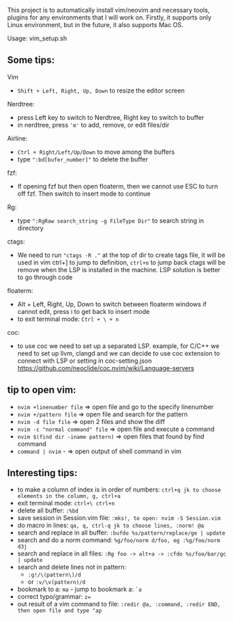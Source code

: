 This project is to automatically install vim/neovim and necessary tools,
plugins for any environments that I will work on.
Firstly, it supports only Linux environment, but in the future, it also supports Mac OS.

Usage: vim_setup.sh

## Some tips:

Vim
- ```Shift + Left, Right, Up, Down``` to resize the editor screen

Nerdtree:
- press Left key to switch to Nerdtree, Right key to switch to buffer
- in nerdtree, press ```'m'``` to add, remove, or edit files/dir

Airline:
- ```Ctrl + Right/Left/Up/Down``` to move among the buffers
- type ```":bd[bufer_number]"``` to delete the buffer

fzf:
- If opening fzf but then open floaterm, then we cannot use ESC to turn off fzf.
Then switch to insert mode to continue

Rg:
- type ```":RgRaw search_string -g FileType Dir"``` to search string in directory

ctags:
- We need to run ```"ctags -R ."``` at the top of dir to create tags file, it will be used in vim
ctrl+] to jump to definition, ```ctrl+o``` to jump back
ctags will be remove when the LSP is installed in the machine. LSP solution is better
to go through code

floaterm:
- Alt + Left, Right, Up, Down to switch between floaterm windows
if cannot edit, press i to get back to insert mode
- to exit terminal mode: ```Ctrl + \ + n```

coc:
- to use coc we need to set up a separated LSP.
example, for C/C++ we need to set up llvm, clangd
and we can decide to use coc extension to connect with LSP or setting in coc-setting.json
https://github.com/neoclide/coc.nvim/wiki/Language-servers

## tip to open vim:
- ```nvim +linenumber file``` => open file and go to the specify linenumber
- ```nvim +/pattern file``` => open file and search for the pattern
- ```nvim -d file file``` => open 2 files and show the diff
- ```nvim -c "normal command" file``` => open file and execute a command
- ```nvim $(find dir -iname pattern)``` => open files that found by find command
- ```command | nvim``` - => open output of shell command in vim

## Interesting tips:
- to make a column of index is in order of numbers: ```ctrl+q jk to choose elements in the column, g, ctrl+a```
- exit terminal mode: ```ctrl+\ ctrl+n```
- delete all buffer: ```:%bd```
- save session in Session.vim file: ```:mks!, to open: nvim -S Session.vim```
- do macro in lines: ```qa, q, ctrl-q jk to choose lines, :norm! @a```
- search and replace in all buffer: ```:bufdo %s/pattern/replace/ge | update```
- search and do a norm command: ```%g/foo/norm d/foo, eg :%g/foo/norm d3j```
- search and replace in all files: ```:Rg foo -> alt+a -> :cfdo %s/foo/bar/gc | update```
- search and delete lines not in pattern:
  - ```:g!/\(pattern\)/d```
  - or ```:v/\v(pattern)/d```
- bookmark to a: ```ma```  - jump to bookmark a: ``` `a ```
- correct typo/grammar: ```z=```
- out result of a vim command to file: ```:redir @a, :command, :redir END, then open file and type "ap```

